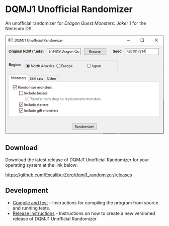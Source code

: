 # DQMJ1 Unofficial Randomizer
An unofficial randomizer for *Dragon Quest Monsters: Joker 1* for the Nintendo DS.

![Screenshot of the randomizer GUI](img/screenshot.png)

## Download
Download the latest release of DQMJ1 Unofficial Randomizer for your operating system at the link below:

https://github.com/ExcaliburZero/dqmj1_randomizer/releases

## Development
* [Compile and test](docs/compile_and_test.md) - Instructions for compiling the program from source and running tests.
* [Release instructions](RELEASE.md) - Instructions on how to create a new versioned release of DQMJ1 Unofficial Randomizer
